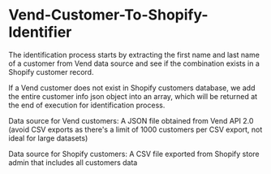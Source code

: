 # Vend-Customer-To-Shopify-Identifier

The identification process starts by extracting the first name and last name of a customer from Vend data source and see if the combination exists in a Shopify customer record. 

If a Vend customer does not exist in Shopify customers database, we add the entire customer info json object into an array, which will be returned at the end of execution for identification process.

Data source for Vend customers: A JSON file obtained from Vend API 2.0 (avoid CSV exports as there's a limit of 1000 customers per CSV export, not ideal for large datasets)

Data source for Shopify customers: A CSV file exported from Shopify store admin that includes all customers data
